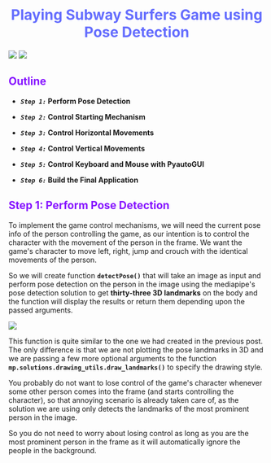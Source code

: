 # **<center><font style="color:rgb(100,109,254)">Playing Subway Surfers Game using Pose Detection</font> </center>**

<img src='https://drive.google.com/uc?export=download&id=1Msiu4noiq5NKViqXX8TE-6sei6ycS1Xx'>

<img src='https://drive.google.com/uc?export=download&id=1bREfnsfCWjVyMRjXM0kI0V33kRQ7f_dY'>

## **<font style="color:rgb(134,19,348)"> Outline </font>**

- **_`Step 1:`_ Perform Pose Detection**

- **_`Step 2:`_ Control Starting Mechanism**

- **_`Step 3:`_ Control Horizontal Movements**

- **_`Step 4:`_ Control Vertical Movements**

- **_`Step 5:`_ Control Keyboard and Mouse with PyautoGUI**

- **_`Step 6:`_ Build the Final Application**

## **<font style="color:rgb(134,19,348)">Step 1: Perform Pose Detection</font>**

To implement the game control mechanisms, we will need the current pose info of the person controlling the game, as our intention is to control the character with the movement of the person in the frame. We want the game's character to move left, right, jump and crouch with the identical movements of the person.

So we will create function **`detectPose()`** that will take an image as input and perform pose detection on the person in the image using the mediapipe's pose detection solution to get **thirty-three 3D landmarks** on the body and the function will display the results or return them depending upon the passed arguments.

<img src="https://drive.google.com/uc?export=download&id=1CDO0KiXZEOuWc7xLEm7EFLLQf2hydCoI">

This function is quite similar to the one we had created in the previous post. The only difference is that we are not plotting the pose landmarks in 3D and we are passing a few more optional arguments to the function **`mp.solutions.drawing_utils.draw_landmarks()`** to specify the drawing style.

You probably do not want to lose control of the game's character whenever some other person comes into the frame (and starts controlling the character), so that annoying scenario is already taken care of, as the solution we are using only detects the landmarks of the most prominent person in the image.

So you do not need to worry about losing control as long as you are the most prominent person in the frame as it will automatically ignore the people in the background.
